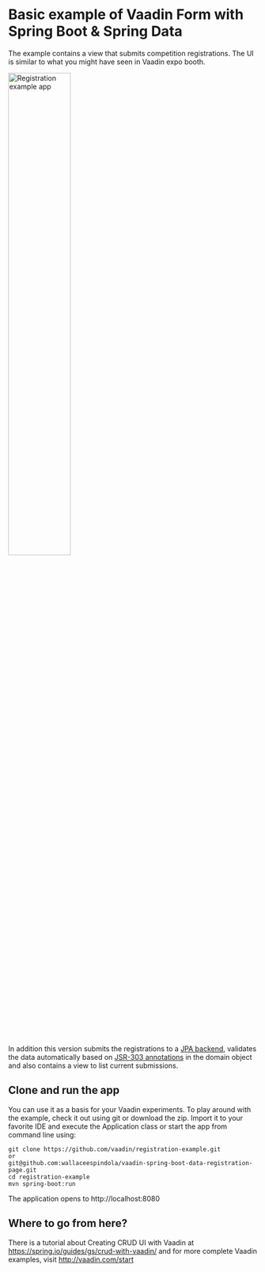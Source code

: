 # Basic example of Vaadin Form with Spring Boot & Spring Data

The example contains a view that submits competition registrations. The UI is similar to what you might have seen in Vaadin expo booth. 

<img src="https://raw.githubusercontent.com/vaadin/registration-example/master/screenshot.png" alt="Registration example app" title="Registration example app" width="50%">

In addition this version submits the registrations to a [JPA backend](https://docs.spring.io/spring-data/jpa/docs/current/reference/html/), validates the data automatically based on [JSR-303 annotations](https://beanvalidation.org/specification/) in the domain object and also contains a view to list current submissions.

## Clone and run the app

You can use it as a basis for your Vaadin experiments. To play around with the example, check it out using git or download the zip. Import it to your favorite IDE and execute the Application class or start the app from command line using: 

    git clone https://github.com/vaadin/registration-example.git
    or
    git@github.com:wallaceespindola/vaadin-spring-boot-data-registration-page.git
    cd registration-example
    mvn spring-boot:run

The application opens to http://localhost:8080

## Where to go from here? 

There is a tutorial about Creating CRUD UI with Vaadin at https://spring.io/guides/gs/crud-with-vaadin/
and for more complete Vaadin examples, visit http://vaadin.com/start 

